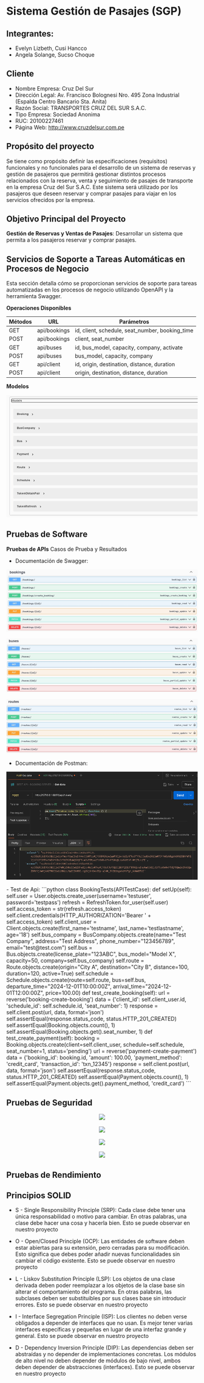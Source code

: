 #  Sistema Gestión de Pasajes (SGP)

## Integrantes:
- Evelyn Lizbeth, Cusi Hancco
- Angela Solange, Sucso Choque

## Cliente
- Nombre Empresa: Cruz Del Sur
- Dirección Legal: Av. Francisco Bolognesi Nro. 495 Zona Industrial (Espalda Centro Bancario Sta. Anita)
- Razón Social: TRANSPORTES CRUZ DEL SUR S.A.C.
- Tipo Empresa: Sociedad Anonima
- RUC: 20100227461
- Página Web: http://www.cruzdelsur.com.pe

## Propósito del proyecto
Se tiene como propósito definir las especificaciones (requisitos) funcionales y no funcionales para el desarrollo de un sistema de reservas y gestión de pasajeros que permitirá gestionar distintos procesos relacionados con la reserva, venta y seguimiento de pasajes de transporte en la empresa Cruz del Sur S.A.C. Este sistema será utilizado por los pasajeros que deseen reservar y comprar pasajes para viajar en los servicios ofrecidos por la empresa.

## Objetivo Principal del Proyecto
**Gestión de Reservas y Ventas de Pasajes**: Desarrollar un sistema que permita a los pasajeros reservar y comprar pasajes.

## Servicios de Soporte a Tareas Automáticas en Procesos de Negocio
Esta sección detalla cómo se proporcionan servicios de soporte para tareas automatizadas en los procesos de negocio utilizando OpenAPI y la herramienta Swagger.

**Operaciones Disponibles**

| Métodos     |      URL      |                    Parámetros                   |
|-------------|---------------|-------------------------------------------------|
| GET         | api/bookings  | id, client, schedule, seat_number, booking_time |
| POST        | api/bookings  | client, seat_number                             |
| GET         | api/buses     | id, bus_model, capacity, company, activate      |
| POST        | api/buses     | bus_model, capacity, company                    |
| GET         | api/client    | id, origin, destination, distance, duration     |
| POST        | api/client    | origin, destination, distance, duration         |

**Modelos**
<p align="center">
    <img src="/Images/Models.jpeg">
  </p>

## Pruebas de Software
**Pruebas de APIs**
Casos de Prueba y Resultados
- Documentación de Swagger:
<p align="center">
    <img src="/Images/BookingsSwagger.jpeg">
  </p>
<p align="center">
    <img src="/Images/BusesSwagger.jpeg">
  </p>
<p align="center">
    <img src="/Images/RoutesSwagger.jpeg">
  </p>

- Documentación de Postman:
<p align="center">
    <img src="/Images/postman.png">
  </p>
- Test de Api:
```python
class BookingTests(APITestCase):
    def setUp(self):
        self.user = User.objects.create_user(username='testuser', password='testpass')
        refresh = RefreshToken.for_user(self.user)
        self.access_token = str(refresh.access_token)
        self.client.credentials(HTTP_AUTHORIZATION='Bearer ' + self.access_token)
        self.client_user = Client.objects.create(first_name='testname', 
                                                last_name='testlastname', 
                                                age='18')
        self.bus_company = BusCompany.objects.create(name="Test Company", 
                                                    address="Test Address",
                                                    phone_number="123456789", 
                                                    email="test@test.com")
        self.bus = Bus.objects.create(license_plate="123ABC",
                                      bus_model="Model X",
                                      capacity=50,
                                      company=self.bus_company)                    
        self.route = Route.objects.create(origin="City A",
                                          destination="City B",
                                          distance=100,
                                          duration=120,
                                          active=True)
        self.schedule = Schedule.objects.create(route=self.route,
                                                bus=self.bus,
                                                departure_time="2024-12-01T10:00:00Z",
                                                arrival_time="2024-12-01T12:00:00Z",
                                                price=100.00)
    def test_create_booking(self):
        url = reverse('booking-create-booking')
        data = {'client_id': self.client_user.id, 'schedule_id': self.schedule.id, 'seat_number': 1}
        response = self.client.post(url, data, format='json')
        self.assertEqual(response.status_code, status.HTTP_201_CREATED)
        self.assertEqual(Booking.objects.count(), 1)
        self.assertEqual(Booking.objects.get().seat_number, 1)
    def test_create_payment(self):
        booking = Booking.objects.create(client=self.client_user,
                                         schedule=self.schedule,
                                         seat_number=1,
                                         status='pending')
        url = reverse('payment-create-payment')
        data = {'booking_id': booking.id, 'amount': 100.00, 'payment_method': 'credit_card',
                'transaction_id': 'txn_12345'}
        response = self.client.post(url, data, format='json')
        self.assertEqual(response.status_code, status.HTTP_201_CREATED)
        self.assertEqual(Payment.objects.count(), 1)
        self.assertEqual(Payment.objects.get().payment_method, 'credit_card')
        ```
        
## Pruebas de Seguridad

   <p align="center">
    <img src="/Images/E1.jpg">
  </p>

   <p align="center">
    <img src="/Images/E2.jpeg">
  </p>



   <p align="center">
    <img src="/Images/E3.jpeg">
  </p>


   <p align="center">
    <img src="/Images/E4.jpeg">
  </p>


  
## Pruebas de Rendimiento



## Principios SOLID
- S - Single Responsibility Principle (SRP):
Cada clase debe tener una única responsabilidad o motivo para cambiar. En otras palabras, una clase debe hacer una cosa y hacerla bien. Esto se puede observar en nuestro proyecto


- O - Open/Closed Principle (OCP):
Las entidades de software deben estar abiertas para su extensión, pero cerradas para su modificación. Esto significa que debes poder añadir nuevas funcionalidades sin cambiar el código existente.  Esto se puede observar en nuestro proyecto


- L - Liskov Substitution Principle (LSP):
Los objetos de una clase derivada deben poder reemplazar a los objetos de la clase base sin alterar el comportamiento del programa. En otras palabras, las subclases deben ser substituibles por sus clases base sin introducir errores. Esto se puede observar en nuestro proyecto



- I - Interface Segregation Principle (ISP):
Los clientes no deben verse obligados a depender de interfaces que no usan. Es mejor tener varias interfaces específicas y pequeñas en lugar de una interfaz grande y general. Esto se puede observar en nuestro proyecto


- D - Dependency Inversion Principle (DIP):
Las dependencias deben ser abstraídas y no depender de implementaciones concretas. Los módulos de alto nivel no deben depender de módulos de bajo nivel, ambos deben depender de abstracciones (interfaces). Esto se puede observar en nuestro proyecto


